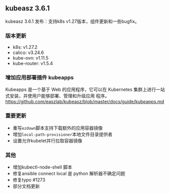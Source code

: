 ## kubeasz 3.6.1

kubeasz 3.6.1 发布：支持k8s v1.27版本，组件更新和一些bugfix。

### 版本更新

- k8s: v1.27.2
- calico: v3.24.6
- kube-ovn: v1.11.5
- kube-router: v1.5.4

### 增加应用部署插件 kubeapps

Kubeapps 是一个基于 Web 的应用程序，它可以在 Kubernetes 集群上进行一站式安装，并使用户能够部署、管理和升级应用
程序。https://github.com/easzlab/kubeasz/blob/master/docs/guide/kubeapps.md

### 重要更新

- 重写`ezdown`脚本支持下载额外的应用容器镜像
- 增加`local-path-provisioner`本地文件目录提供者
- 设置允许kubelet并行拉取容器镜像

### 其他

- 增加kubectl-node-shell 脚本
- 修复ansible connect local 是 python 解析器不确定问题
- 修复typo #1273
- 部分文档更新
